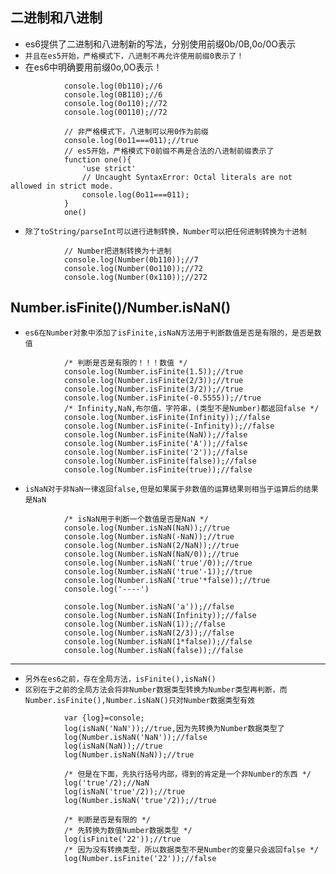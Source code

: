 ## 二进制和八进制
* es6提供了二进制和八进制新的写法，分别使用前缀0b/0B,0o/0O表示
* `并且在es5开始，严格模式下，八进制不再允许使用前缀0表示了！`
* 在es6中明确要用前缀0o,0O表示！
```
			console.log(0b110);//6
			console.log(0B110);//6
			console.log(0o110);//72
			console.log(0O110);//72
			
			// 非严格模式下，八进制可以用0作为前缀
			console.log(0o11===011);//true
			// es5开始，严格模式下0前缀不再是合法的八进制前缀表示了
			function one(){
				'use strict'
				// Uncaught SyntaxError: Octal literals are not allowed in strict mode.
				console.log(0o11===011);
			}
			one()
```
* `除了toString/parseInt可以进行进制转换，Number可以把任何进制转换为十进制`
```
			// Number把进制转换为十进制
			console.log(Number(0b110));//7
			console.log(Number(0o110));//72
			console.log(Number(0x110));//272
```

## Number.isFinite()/Number.isNaN()
* `es6在Number对象中添加了isFinite,isNaN方法用于判断数值是否是有限的，是否是数值`
```
			/* 判断是否是有限的！！！数值 */
			console.log(Number.isFinite(1.5));//true
			console.log(Number.isFinite(2/3));//true
			console.log(Number.isFinite(3/2));//true
			console.log(Number.isFinite(-0.5555));//true
			/* Infinity,NaN,布尔值，字符串，(类型不是Number)都返回false */
			console.log(Number.isFinite(Infinity));//false
			console.log(Number.isFinite(-Infinity));//false
			console.log(Number.isFinite(NaN));//false
			console.log(Number.isFinite('A'));//false
			console.log(Number.isFinite('2'));//false
			console.log(Number.isFinite(false));//false
			console.log(Number.isFinite(true));//false
```
* `isNaN对于非NaN一律返回false,但是如果属于非数值的运算结果则相当于运算后的结果是NaN`
```
			/* isNaN用于判断一个数值是否是NaN */
			console.log(Number.isNaN(NaN));//true
			console.log(Number.isNaN(-NaN));//true
			console.log(Number.isNaN(2/NaN));//true
			console.log(Number.isNaN(NaN/0));//true
			console.log(Number.isNaN('true'/0));//true
			console.log(Number.isNaN('true'-1));//true
			console.log(Number.isNaN('true'*false));//true
			console.log('----')
			
			console.log(Number.isNaN('a'));//false
			console.log(Number.isNaN(Infinity));//false
			console.log(Number.isNaN(1));//false
			console.log(Number.isNaN(2/3));//false
			console.log(Number.isNaN(1*false));//false
			console.log(Number.isNaN(false));//false
```
---
* `另外在es6之前，存在全局方法，isFinite(),isNaN()`
* `区别在于之前的全局方法会将非Number数据类型转换为Number类型再判断，而Number.isFinite(),Number.isNaN()只对Number数据类型有效`
```
			var {log}=console;
			log(isNaN('NaN'));//true,因为先转换为Number数据类型了
			log(Number.isNaN('NaN'));//false
			log(isNaN(NaN));//true
			log(Number.isNaN(NaN));//true
			
			/* 但是在下面，先执行括号内部，得到的肯定是一个非Number的东西 */
			log('true'/2);//NaN
			log(isNaN('true'/2));//true
			log(Number.isNaN('true'/2));//true
			
			/* 判断是否是有限的 */
			/* 先转换为数值Number数据类型 */
			log(isFinite('22'));//true
			/* 因为没有转换类型，所以数据类型不是Number的变量只会返回false */
			log(Number.isFinite('22'));//false 
```

